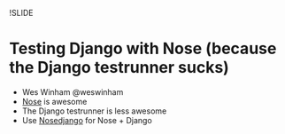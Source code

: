 !SLIDE
# Testing Django with Nose (because the Django testrunner sucks)

* Wes Winham @weswinham
* [Nose](http://nose.readthedocs.org/) is awesome
* The Django testrunner is less awesome
* Use [Nosedjango](https://github.com/nosedjango/nosedjango) for Nose + Django
